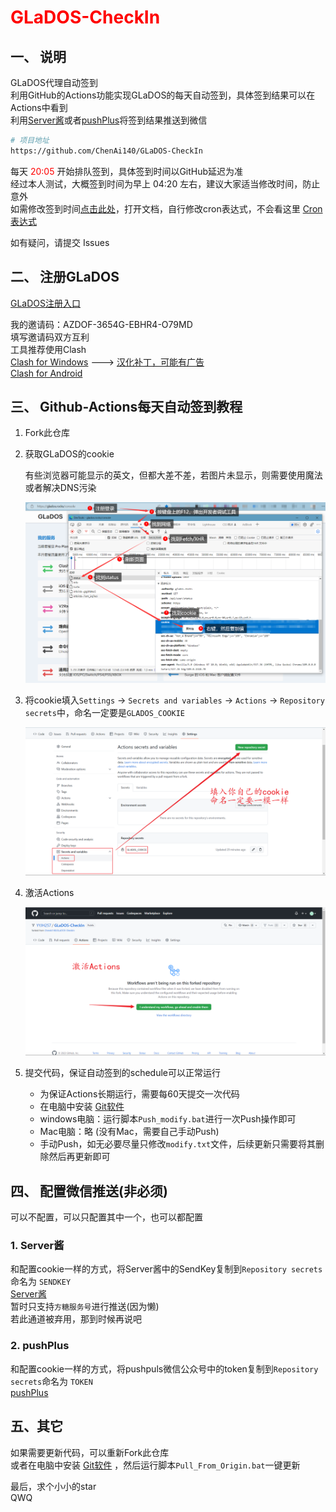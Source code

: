# <font color="red">GLaDOS-CheckIn</font>

## 一、 说明

GLaDOS代理自动签到  
利用GitHub的Actions功能实现GLaDOS的每天自动签到，具体签到结果可以在Actions中看到  
利用[Server酱](https://sct.ftqq.com/)或者[pushPlus](https://www.pushplus.plus/)将签到结果推送到微信  

```bash
# 项目地址
https://github.com/ChenAi140/GLaDOS-CheckIn
```
每天 <font color="red">20:05</font> 开始排队签到，具体签到时间以GitHub延迟为准  
经过本人测试，大概签到时间为早上 04:20 左右，建议大家适当修改时间，防止意外  
如需修改签到时间[点击此处](./.github/workflows/GLaDOS_CheckIn.yml)，打开文档，自行修改cron表达式，不会看这里 [Cron表达式](https://help.aliyun.com/document_detail/64769.html)  

如有疑问，请提交 Issues  

## 二、 注册GLaDOS

[GLaDOS注册入口](https://github.com/glados-network/GLaDOS)  

我的邀请码：AZDOF-3654G-EBHR4-O79MD  
填写邀请码双方互利  
工具推荐使用Clash  
[Clash for Windows](https://github.com/Fndroid/clash_for_windows_pkg/tags)  --->  [汉化补丁，可能有广告](https://github.com/BoyceLig/Clash_Chinese_Patch)  
[Clash for Android](https://github.com/Kr328/ClashForAndroid/tags)  

## 三、 Github-Actions每天自动签到教程

1. Fork此仓库  

2. 获取GLaDOS的cookie  

    有些浏览器可能显示的英文，但都大差不差，若图片未显示，则需要使用魔法或者解决DNS污染  

    ![获取cookie.png](./GLaDOS/images/获取cookie.png)  

3. 将cookie填入`Settings` -> `Secrets and variables` -> `Actions` -> `Repository secrets`中，命名一定要是`GLADOS_COOKIE`  

    ![配置cookie.png](./GLaDOS/images/配置cookie.png)  

4. 激活Actions  

    ![激活Actions](./GLaDOS/images/激活Actions.png)  

5. 提交代码，保证自动签到的schedule可以正常运行  
    - 为保证Actions长期运行，需要每60天提交一次代码  
    - 在电脑中安装 [Git软件](https://git-scm.com/)   
    - windows电脑：运行脚本`Push_modify.bat`进行一次Push操作即可  
    - Mac电脑：略    (没有Mac，需要自己手动Push)  
    - 手动Push，如无必要尽量只修改`modify.txt`文件，后续更新只需要将其删除然后再更新即可  

## 四、 配置微信推送(非必须)

可以不配置，可以只配置其中一个，也可以都配置  

### 1. Server酱

和配置cookie一样的方式，将Server酱中的SendKey复制到`Repository secrets`命名为 `SENDKEY`  
[Server酱](https://sct.ftqq.com/)  
暂时只支持`方糖服务号`进行推送(因为懒)  
若此通道被弃用，那到时候再说吧  

### 2. pushPlus

和配置cookie一样的方式，将pushpuls微信公众号中的token复制到`Repository secrets`命名为 `TOKEN`  
[pushPlus](https://www.pushplus.plus/)  

## 五、其它

如果需要更新代码，可以重新Fork此仓库  
或者在电脑中安装 [Git软件](https://git-scm.com/) ，然后运行脚本`Pull_From_Origin.bat`一键更新  

最后，求个小小的star  
QWQ  
